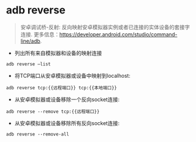 # adb reverse

> 安卓调试桥-反射: 反向映射安卓模拟器实例或者已连接的实体设备的套接字连接.
> 更多信息：<https://developer.android.com/studio/command-line/adb>.

- 列出所有来自模拟器和设备的映射连接

`adb reverse —list`

- 将TCP端口从安卓模拟器或设备中映射到localhost:

`adb reverse tcp:{{远程端口}} tcp:{{本地端口}}`

- 从安卓模拟器或设备移除一个反向socket连接:

`adb reverse --remove tcp:{{远程端口}}`

- 从安卓模拟器或设备移除所有反向socket连接:

`adb reverse --remove-all`
